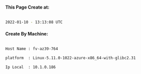 
   
#### This Page Create at:

```bash

2022-01-10 - 13:13:08 UTC

```

#### Create By Machine:

```bash

Host Name : fv-az39-764

platform  : Linux-5.11.0-1022-azure-x86_64-with-glibc2.31

Ip Local  : 10.1.0.186

```


